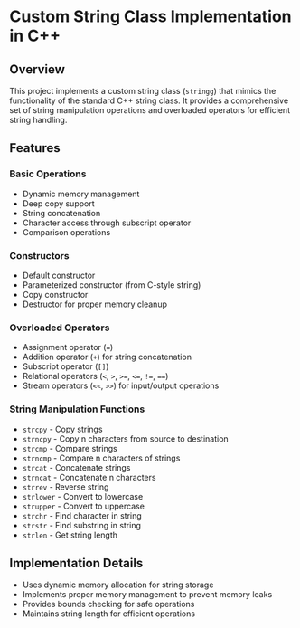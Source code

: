 # Custom String Class Implementation in C++

## Overview
This project implements a custom string class (`stringg`) that mimics the functionality of the standard C++ string class. It provides a comprehensive set of string manipulation operations and overloaded operators for efficient string handling.

## Features

### Basic Operations
- Dynamic memory management
- Deep copy support
- String concatenation
- Character access through subscript operator
- Comparison operations

### Constructors
- Default constructor
- Parameterized constructor (from C-style string)
- Copy constructor
- Destructor for proper memory cleanup

### Overloaded Operators
- Assignment operator (`=`)
- Addition operator (`+`) for string concatenation
- Subscript operator (`[]`)
- Relational operators (`<`, `>`, `>=`, `<=`, `!=`, `==`)
- Stream operators (`<<`, `>>`) for input/output operations

### String Manipulation Functions
- `strcpy` - Copy strings
- `strncpy` - Copy n characters from source to destination
- `strcmp` - Compare strings
- `strncmp` - Compare n characters of strings
- `strcat` - Concatenate strings
- `strncat` - Concatenate n characters
- `strrev` - Reverse string
- `strlower` - Convert to lowercase
- `strupper` - Convert to uppercase
- `strchr` - Find character in string
- `strstr` - Find substring in string
- `strlen` - Get string length

## Implementation Details
- Uses dynamic memory allocation for string storage
- Implements proper memory management to prevent memory leaks
- Provides bounds checking for safe operations
- Maintains string length for efficient operations
